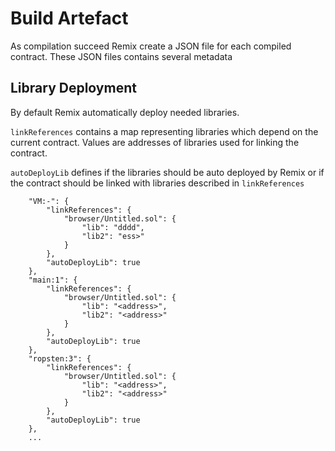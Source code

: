 Build Artefact
==============

As compilation succeed Remix create a JSON file for each compiled contract.
These JSON files contains several metadata

Library Deployment
------------------

By default Remix automatically deploy needed libraries.

`linkReferences` contains a map representing libraries which depend on the current contract. 
Values are addresses of libraries used for linking the contract.

`autoDeployLib` defines if the libraries should be auto deployed by Remix or if the contract should be linked with libraries described in `linkReferences`

```
	"VM:-": {
		"linkReferences": {
			"browser/Untitled.sol": {
				"lib": "dddd",
				"lib2": "ess>"
			}
		},
		"autoDeployLib": true
	},
	"main:1": {
		"linkReferences": {
			"browser/Untitled.sol": {
				"lib": "<address>",
				"lib2": "<address>"
			}
		},
		"autoDeployLib": true
	},
	"ropsten:3": {
		"linkReferences": {
			"browser/Untitled.sol": {
				"lib": "<address>",
				"lib2": "<address>"
			}
		},
		"autoDeployLib": true
	},
	...
```
